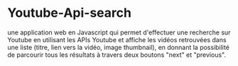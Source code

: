 # Youtube-Api-search
une application web en Javascript qui permet d'effectuer une recherche sur Youtube en utilisant les APIs Youtube et affiche les vidéos
retrouvées dans une liste (titre, lien vers la vidéo, image thumbnail), en donnant la possibilité de parcourir tous les résultats
à travers deux boutons "next" et "previous".
